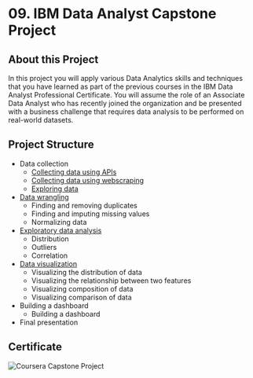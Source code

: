 # 09. IBM Data Analyst Capstone Project
## About this Project
In this project you will apply various Data Analytics skills and techniques that you have learned as part of the previous courses in the IBM Data Analyst Professional Certificate. You will assume the role of an Associate Data Analyst who has recently joined the organization and be presented with a business challenge that requires data analysis to be performed on real-world datasets. 
## Project Structure
  * Data collection 
    * [Collecting data using APIs](https://github.com/juliahaselhuhn/IBM-Data-Analyst-Professional-Certificate/tree/main/09.%20IBM%20Data%20Analyst%20Capstone%20Project/02.%20Collecting_Data_Using_APIs.ipynb)
    * [Collecting data using webscraping](https://github.com/juliahaselhuhn/IBM-Data-Analyst-Professional-Certificate/tree/main/09.%20IBM%20Data%20Analyst%20Capstone%20Project/04.%20Collecting_Data_Using_Web_Scraping.ipynb)
    * [Exploring data](https://github.com/juliahaselhuhn/IBM-Data-Analyst-Professional-Certificate/tree/main/09.%20IBM%20Data%20Analyst%20Capstone%20Project/05.%20Explore_the_Data_Set.ipynb)
  * [Data wrangling](https://github.com/juliahaselhuhn/IBM-Data-Analyst-Professional-Certificate/tree/main/09.%20IBM%20Data%20Analyst%20Capstone%20Project/06.%20Data_Wrangling.ipynb)
    * Finding and removing duplicates
    * Finding and imputing missing values 
    * Normalizing data
  * [Exploratory data analysis](https://github.com/juliahaselhuhn/IBM-Data-Analyst-Professional-Certificate/tree/main/09.%20IBM%20Data%20Analyst%20Capstone%20Project/07.%20Exploratory_Data_Analysis.ipynb)
    * Distribution 
    * Outliers 
    * Correlation
  * [Data visualization](https://github.com/juliahaselhuhn/IBM-Data-Analyst-Professional-Certificate/tree/main/09.%20IBM%20Data%20Analyst%20Capstone%20Project/08.%20Data_Visualization.ipynb)
    * Visualizing the distribution of data 
    * Visualizing the relationship between two features
    * Visualizing composition of data 
    * Visualizing comparison of data 
  * Building a dashboard 
    * Building a dashboard 
  * Final presentation 
## Certificate
![Coursera Capstone Project](https://user-images.githubusercontent.com/89849171/172792132-4d13bc79-64c7-4211-9859-a6f972e0d389.png)
